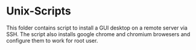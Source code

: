 # Unix-Scripts
This folder contains script to install a GUI desktop on a remote server via SSH.
The script also installs google chrome and chromium browesers and configure them to work for root user. 

